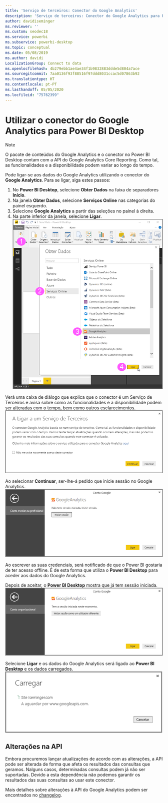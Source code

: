 ```yaml
---
title: 'Serviço de terceiros: Conector do Google Analytics'
description: 'Serviço de terceiros: Conector do Google Analytics para Power BI Desktop'
author: davidiseminger
ms.reviewer: ''
ms.custom: seodec18
ms.service: powerbi
ms.subservice: powerbi-desktop
ms.topic: conceptual
ms.date: 05/08/2019
ms.author: davidi
LocalizationGroup: Connect to data
ms.openlocfilehash: 4b279ebb1ae4ae34f1b9832883ddde5d804a7ace
ms.sourcegitcommit: 7aa0136f93f88516f97ddd8031ccac5d07863b92
ms.translationtype: HT
ms.contentlocale: pt-PT
ms.lasthandoff: 05/05/2020
ms.locfileid: "75762399"
---
```

# <a name="use-the-google-analytics-connector-for-power-bi-desktop"></a>Utilizar o conector do Google Analytics para Power BI Desktop
> [!NOTE]
> O pacote de conteúdos do Google Analytics e o conector no Power BI Desktop contam com a API do Google Analytics Core Reporting. Como tal, as funcionalidades e a disponibilidade podem variar ao longo do tempo.

Pode ligar-se aos dados do Google Analytics utilizando o conector do **Google Analytics**. Para se ligar, siga estes passos:

1. No **Power BI Desktop**, selecione **Obter Dados** na faixa de separadores **Início**.
2. Na janela **Obter Dados**, selecione **Serviços Online** nas categorias do painel esquerdo.
3. Selecione **Google Analytics** a partir das seleções no painel à direita.
4. Na parte inferior da janela, selecione **Ligar**.  
   ![](media/service-google-analytics-connector/tps_googleanalytics_1.png)

Verá uma caixa de diálogo que explica que o conector é um Serviço de Terceiros e avisa sobre como as funcionalidades e a disponibilidade podem ser alteradas com o tempo, bem como outros esclarecimentos.  
![](media/service-google-analytics-connector/tps_googleanalytics_2.png)

Ao selecionar **Continuar**, ser-lhe-á pedido que inicie sessão no Google Analytics.  
![](media/service-google-analytics-connector/tps_googleanalytics_3.png)

Ao escrever as suas credenciais, será notificado de que o Power BI gostaria de ter acesso offline. É de esta forma que utiliza o **Power BI Desktop** para aceder aos dados do Google Analytics.  

Depois de aceitar, o **Power BI Desktop** mostra que já tem sessão iniciada.  
![](media/service-google-analytics-connector/tps_googleanalytics_5.png)

Selecione **Ligar** e os dados do Google Analytics será ligado ao **Power BI Desktop** e os dados carregados.  
![](media/service-google-analytics-connector/tps_googleanalytics_6.png)

## <a name="changes-to-the-api"></a>Alterações na API
Embora procuremos lançar atualizações de acordo com as alterações, a API pode ser alterada de forma que afeta os resultados das consultas que geramos. Nalguns casos, determinadas consultas podem já não ser suportadas. Devido a esta dependência não podemos garantir os resultados das suas consultas ao usar este conector.

Mais detalhes sobre alterações à API do Google Analytics podem ser encontrados no [changelog](https://developers.google.com/analytics/devguides/changelog).


